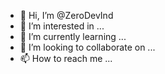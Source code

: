 - 👋 Hi, I’m @ZeroDevInd
- 👀 I’m interested in ...
- 🌱 I’m currently learning ...
- 💞️ I’m looking to collaborate on ...
- 📫 How to reach me ...

<!---
ZeroDevInd/ZeroDevInd is a ✨ special ✨ repository because its `README.md` (this file) appears on your GitHub profile.
You can click the Preview link to take a look at your changes.
--->
